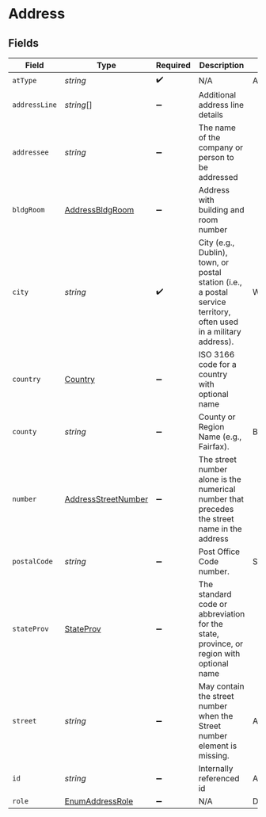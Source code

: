 # Address


## Fields

| Field                                                                                                              | Type                                                                                                               | Required                                                                                                           | Description                                                                                                        | Example                                                                                                            |
| ------------------------------------------------------------------------------------------------------------------ | ------------------------------------------------------------------------------------------------------------------ | ------------------------------------------------------------------------------------------------------------------ | ------------------------------------------------------------------------------------------------------------------ | ------------------------------------------------------------------------------------------------------------------ |
| `atType`                                                                                                           | *string*                                                                                                           | :heavy_check_mark:                                                                                                 | N/A                                                                                                                | AddressDetail                                                                                                      |
| `addressLine`                                                                                                      | *string*[]                                                                                                         | :heavy_minus_sign:                                                                                                 | Additional address line details                                                                                    |                                                                                                                    |
| `addressee`                                                                                                        | *string*                                                                                                           | :heavy_minus_sign:                                                                                                 | The name of the company or person to be addressed                                                                  |                                                                                                                    |
| `bldgRoom`                                                                                                         | [AddressBldgRoom](../../models/shared/addressbldgroom.md)                                                          | :heavy_minus_sign:                                                                                                 | Address with building and room number                                                                              |                                                                                                                    |
| `city`                                                                                                             | *string*                                                                                                           | :heavy_check_mark:                                                                                                 | City (e.g., Dublin), town, or postal station (i.e., a postal service territory, often used in a military address). | Windsor                                                                                                            |
| `country`                                                                                                          | [Country](../../models/shared/country.md)                                                                          | :heavy_minus_sign:                                                                                                 | ISO 3166 code for a country with optional name                                                                     |                                                                                                                    |
| `county`                                                                                                           | *string*                                                                                                           | :heavy_minus_sign:                                                                                                 | County or Region Name (e.g., Fairfax).                                                                             | Berkshire                                                                                                          |
| `number`                                                                                                           | [AddressStreetNumber](../../models/shared/addressstreetnumber.md)                                                  | :heavy_minus_sign:                                                                                                 | The street number alone is the numerical number that precedes the street name in the address                       |                                                                                                                    |
| `postalCode`                                                                                                       | *string*                                                                                                           | :heavy_minus_sign:                                                                                                 | Post Office Code number.                                                                                           | Sl6 1AB                                                                                                            |
| `stateProv`                                                                                                        | [StateProv](../../models/shared/stateprov.md)                                                                      | :heavy_minus_sign:                                                                                                 | The standard code or abbreviation for the state, province, or region with optional name                            |                                                                                                                    |
| `street`                                                                                                           | *string*                                                                                                           | :heavy_minus_sign:                                                                                                 | May contain the street number when the Street number element is missing.                                           | ABC Street                                                                                                         |
| `id`                                                                                                               | *string*                                                                                                           | :heavy_minus_sign:                                                                                                 | Internally referenced id                                                                                           | Address_1                                                                                                          |
| `role`                                                                                                             | [EnumAddressRole](../../models/shared/enumaddressrole.md)                                                          | :heavy_minus_sign:                                                                                                 | N/A                                                                                                                | Delivery                                                                                                           |